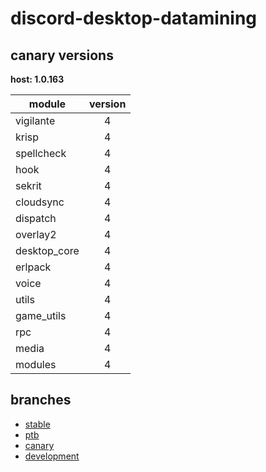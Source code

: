 # discord-desktop-datamining

## canary versions

**host: 1.0.163**

| module | version |
| ------ | :-----: |
| vigilante | 4 |
| krisp | 4 |
| spellcheck | 4 |
| hook | 4 |
| sekrit | 4 |
| cloudsync | 4 |
| dispatch | 4 |
| overlay2 | 4 |
| desktop_core | 4 |
| erlpack | 4 |
| voice | 4 |
| utils | 4 |
| game_utils | 4 |
| rpc | 4 |
| media | 4 |
| modules | 4 |

## branches

- [stable](https://github.com/OpenAsar/discord-desktop-datamining/tree/stable)
- [ptb](https://github.com/OpenAsar/discord-desktop-datamining/tree/ptb)
- [canary](https://github.com/OpenAsar/discord-desktop-datamining/tree/canary)
- [development](https://github.com/OpenAsar/discord-desktop-datamining/tree/development)